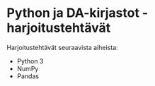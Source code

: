 # Python ja DA-kirjastot - harjoitustehtävät

Harjoitustehtävät seuraavista aiheista:

* Python 3
* NumPy
* Pandas